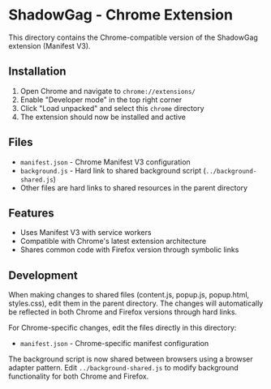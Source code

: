 # ShadowGag - Chrome Extension

This directory contains the Chrome-compatible version of the ShadowGag extension (Manifest V3).

## Installation

1. Open Chrome and navigate to `chrome://extensions/`
2. Enable "Developer mode" in the top right corner
3. Click "Load unpacked" and select this `chrome` directory
4. The extension should now be installed and active

## Files

- `manifest.json` - Chrome Manifest V3 configuration
- `background.js` - Hard link to shared background script (`../background-shared.js`)
- Other files are hard links to shared resources in the parent directory

## Features

- Uses Manifest V3 with service workers
- Compatible with Chrome's latest extension architecture
- Shares common code with Firefox version through symbolic links

## Development

When making changes to shared files (content.js, popup.js, popup.html, styles.css), edit them in the parent directory. The changes will automatically be reflected in both Chrome and Firefox versions through hard links.

For Chrome-specific changes, edit the files directly in this directory:
- `manifest.json` - Chrome-specific manifest configuration

The background script is now shared between browsers using a browser adapter pattern. Edit `../background-shared.js` to modify background functionality for both Chrome and Firefox. 